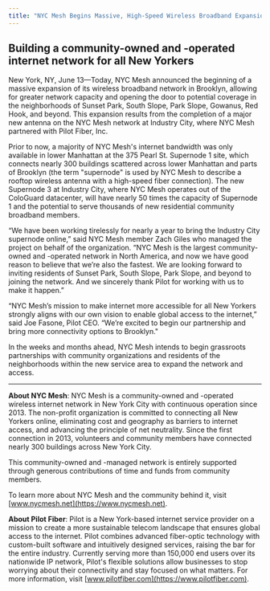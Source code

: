 ```yaml
---
title: "NYC Mesh Begins Massive, High-Speed Wireless Broadband Expansion in Brooklyn"
---
```


## Building a community-owned and -operated internet network for all New Yorkers

New York, NY, June 13—Today, NYC Mesh announced the beginning of a massive expansion of its wireless broadband network in Brooklyn, allowing for greater network capacity and opening the door to potential coverage in the neighborhoods of Sunset Park, South Slope, Park Slope, Gowanus, Red Hook, and beyond. This expansion results from the completion of a major new antenna on the NYC Mesh network at Industry City, where NYC Mesh partnered with Pilot Fiber, Inc.

Prior to now, a majority of NYC Mesh's internet bandwidth was only available in lower Manhattan at the 375 Pearl St. Supernode 1 site, which connects nearly 300 buildings scattered across lower Manhattan and parts of Brooklyn (the term "supernode" is used by NYC Mesh to describe a rooftop wireless antenna with a high-speed fiber connection). The new Supernode 3 at Industry City, where NYC Mesh operates out of the ColoGuard datacenter, will have nearly 50 times the capacity of Supernode 1 and the potential to serve thousands of new residential community broadband members.

“We have been working tirelessly for nearly a year to bring the Industry City supernode online,” said NYC Mesh member Zach Giles who managed the project on behalf of the organization. “NYC Mesh is the largest community-owned and -operated network in North America, and now we have good reason to believe that we’re also the fastest. We are looking forward to inviting residents of Sunset Park, South Slope, Park Slope, and beyond to joining the network. And we sincerely thank Pilot for working with us to make it happen.”

“NYC Mesh’s mission to make internet more accessible for all New Yorkers strongly aligns with our own vision to enable global access to the internet,” said Joe Fasone, Pilot CEO. “We’re excited to begin our partnership and bring more connectivity options to Brooklyn."

In the weeks and months ahead, NYC Mesh intends to begin grassroots partnerships with community organizations and residents of the neighborhoods within the new service area to expand the network and access.

_______________________________

**About NYC Mesh**: NYC Mesh is a community-owned and -operated wireless internet network in New York City with continuous operation since 2013. The non-profit organization is committed to connecting all New Yorkers online, eliminating cost and geography as barriers to internet access, and advancing the principle of net neutrality. Since the first connection in 2013, volunteers and community members have connected nearly 300 buildings across New York City.

This community-owned and -managed network is entirely supported through generous contributions of time and funds from community members. 

To learn more about NYC Mesh and the community behind it, visit [www.nycmesh.net](https://www.nycmesh.net).

**About Pilot Fiber**: Pilot is a New York-based internet service provider on a mission to create a more sustainable telecom landscape that ensures global access to the internet. Pilot combines advanced fiber-optic technology with custom-built software and intuitively designed services, raising the bar for the entire industry. Currently serving more than 150,000 end users over its nationwide IP network, Pilot's flexible solutions allow businesses to stop worrying about their connectivity and stay focused on what matters. For more information, visit [www.pilotfiber.com](https://www.pilotfiber.com).

###

